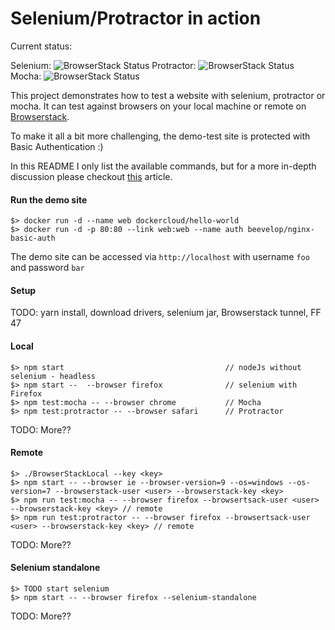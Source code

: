 # Selenium/Protractor in action 

Current status: 

  Selenium: ![BrowserStack Status](https://www.browserstack.com/automate/badge.svg?badge_key=b0Vwc2NoREppTUk3cC9LS1hXd01ScG93b3JlZVZEdHZQdGZGbnh0bXUzOD0tLTNrZkplL1pPallMSUtBVldsWVpQMEE9PQ==--5c4c2bf17feca5f90d306b7de50d60a6250d3376)
  Protractor: ![BrowserStack Status](https://www.browserstack.com/automate/badge.svg?badge_key=KzZPLy9rNS92YmNtenJOczV0UHY0d0VSQWNmYmVodWIxZ3NyZWhOUW93MD0tLUkyS0VPeUpLM09WQlQyUXdkYktmQXc9PQ==--b926906ed6be6744bddeb3348c4c97f87ae6142e)
  Mocha: ![BrowserStack Status](https://www.browserstack.com/automate/badge.svg?badge_key=UE9OQWJpSWlNWnhLbHZhdElzRE1mdzE2c3BGQU42WTVsbTAwVm13akt1TT0tLXJuSmVxeVpzcXU3YmY1MDE3b3FoRHc9PQ==--32ef88244215b281c50ba7c2054ef134e9ad667d)

This project demonstrates how to test a website with selenium, protractor or mocha. It can test against
browsers on your local machine or remote on [Browserstack](https://www.browserstack.com).

To make it all a bit more challenging, the demo-test site is protected with Basic Authentication :)

In this README I only list the available commands, but for a more in-depth discussion please checkout 
[this](https://scaljeri.github.io/selenium-protractor-browserstack/) article.

#### Run the demo site

    $> docker run -d --name web dockercloud/hello-world
    $> docker run -d -p 80:80 --link web:web --name auth beevelop/nginx-basic-auth

The demo site can be accessed via `http://localhost` with username `foo` and password `bar`

#### Setup
TODO: yarn install, download drivers, selenium jar, Browserstack tunnel, FF 47

#### Local

    $> npm start                                    // nodeJs without selenium - headless
    $> npm start --  --browser firefox              // selenium with Firefox
    $> npm test:mocha -- --browser chrome           // Mocha 
    $> npm test:protractor -- --browser safari      // Protractor
    
TODO: More??

#### Remote

    $> ./BrowserStackLocal --key <key>
    $> npm start -- --browser ie --browser-version=9 --os=windows --os-version=7 --browserstack-user <user> --browserstack-key <key>
    $> npm run test:mocha -- --browser firefox --browsertsack-user <user> --browserstack-key <key> // remote
    $> npm run test:protractor -- --browser firefox --browsertsack-user <user> --browserstack-key <key> // remote
    
TODO: More??
    
#### Selenium standalone

    $> TODO start selenium
    $> npm start -- --browser firefox --selenium-standalone
    
TODO: More??
    
